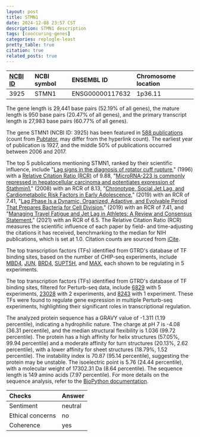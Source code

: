 ```yaml
---
layout: post
title: STMN1
date: 2024-12-08 23:57 CST
description: STMN1 description
tags: [cooccuring-genes]
categories: replogle-least
pretty_table: true
citation: true
related_posts: true
---
```




| [NCBI ID](https://www.ncbi.nlm.nih.gov/gene/3925) | NCBI symbol | ENSEMBL ID | Chromosome location |
| :-------- | :------- | :-------- | :------- |
| 3925  | STMN1 | ENSG00000117632 | 1p36.11 |



The gene length is 29,441 base pairs (52.19% of all genes), the mature length is 950 base pairs (20.47% of all genes), and the primary transcript length is 27,983 base pairs (60.77% of all genes).


The gene STMN1 (NCBI ID: 3925) has been featured in [588 publications](https://pubmed.ncbi.nlm.nih.gov/?term=%22STMN1%22) (count from [Pubtator](https://academic.oup.com/nar/article/47/W1/W587/5494727), may differ from the hyperlink count). The earliest year of publication is 1927, and the middle 50% of publications occurred between 2006 and 2017.


The top 5 publications mentioning STMN1, ranked by their scientific influence, include "[Lag signs in the diagnosis of rotator cuff rupture.](https://pubmed.ncbi.nlm.nih.gov/8872929)" (1996) with a [Relative Citation Ratio (RCR)](https://journals.plos.org/plosbiology/article?id=10.1371/journal.pbio.1002541) of 9.88, "[MicroRNA-223 is commonly repressed in hepatocellular carcinoma and potentiates expression of Stathmin1.](https://pubmed.ncbi.nlm.nih.gov/18555017)" (2008) with an RCR of 8.13, "[Chronotype, Social Jet Lag, and Cardiometabolic Risk Factors in Early Adolescence.](https://pubmed.ncbi.nlm.nih.gov/31524936)" (2019) with an RCR of 7.41, "[Lag Phase Is a Dynamic, Organized, Adaptive, and Evolvable Period That Prepares Bacteria for Cell Division.](https://pubmed.ncbi.nlm.nih.gov/30642990)" (2019) with an RCR of 7.41, and "[Managing Travel Fatigue and Jet Lag in Athletes: A Review and Consensus Statement.](https://pubmed.ncbi.nlm.nih.gov/34263388)" (2021) with an RCR of 6.5. The Relative Citation Ratio (RCR) measures the scientific influence of each paper by field- and time-adjusting the citations it has received, benchmarking to the median for NIH publications, which is set at 1.0. Citation counts are sourced from [iCite](https://icite.od.nih.gov).





The top transcription factors (TFs) identified from GTRD's database of TF binding sites, based on the number of CHIP-seq experiments, include [MBD4](https://www.ncbi.nlm.nih.gov/gene/8930), [JUN](https://www.ncbi.nlm.nih.gov/gene/3725), [BRD4](https://www.ncbi.nlm.nih.gov/gene/23476), [SUPT5H](https://www.ncbi.nlm.nih.gov/gene/6829), and [MAX](https://www.ncbi.nlm.nih.gov/gene/4149), each shown to be regulating in 5 experiments.


The top transcription factors (TFs) identified from GTRD's database of TF binding sites, filtered for Perturb-seq data, include [6829](https://www.ncbi.nlm.nih.gov/gene/6829) with 5 experiments, [23028](https://www.ncbi.nlm.nih.gov/gene/23028) with 2 experiments, and [8243](https://www.ncbi.nlm.nih.gov/gene/8243) with 1 experiment. These TFs were found to regulate gene expression in multiple Perturb-seq experiments, highlighting their significant roles in transcriptional regulation.








The analyzed protein sequence has a GRAVY value of -1.311 (1.19 percentile), indicating a hydrophilic nature. The charge at pH 7 is -4.08 (36.31 percentile), and the median structural flexibility is 1.036 (99.72 percentile). The protein has a high affinity for helix structures (57.05%, 99.94 percentile) and a moderate affinity for turn structures (20.13%, 2.62 percentile), with a lower affinity for sheet structures (18.79%, 1.52 percentile). The instability index is 70.87 (95.14 percentile), suggesting the protein may be unstable. The isoelectric point is 5.76 (24.44 percentile), with a molecular weight of 17302.31 Da (8.64 percentile). The sequence length is 149 amino acids (7.97 percentile). For more details on the sequence analysis, refer to the [BioPython documentation](https://biopython.org/docs/1.75/api/Bio.SeqUtils.ProtParam.html).



| Checks    | Answer |
| :-------- | :------- |
| Sentiment  | neutral   |
| Ethical concerns | no     |
| Coherence    | yes    |